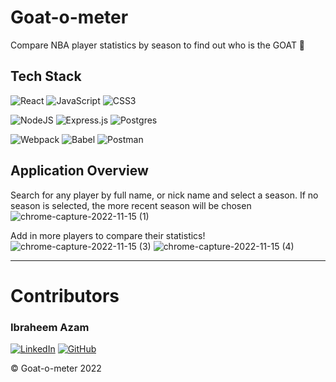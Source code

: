 # Goat-o-meter
Compare NBA player statistics by season to find out who is the GOAT 🐐

## Tech Stack

![React](https://img.shields.io/badge/react-%2320232a.svg?style=for-the-badge&logo=react&logoColor=%2361DAFB)
![JavaScript](https://img.shields.io/badge/JavaScript-323330?style=for-the-badge&logo=javascript&logoColor=F7DF1E) 
![CSS3](https://img.shields.io/badge/css3-%231572B6.svg?style=for-the-badge&logo=css3&logoColor=white)

![NodeJS](https://img.shields.io/badge/node.js-6DA55F?style=for-the-badge&logo=node.js&logoColor=white)
![Express.js](https://img.shields.io/badge/Express.js-000000?style=for-the-badge&logo=express&logoColor=white)
![Postgres](https://img.shields.io/badge/postgres-%23316192.svg?style=for-the-badge&logo=postgresql&logoColor=white)


![Webpack](https://img.shields.io/badge/webpack-%238DD6F9.svg?style=for-the-badge&logo=webpack&logoColor=black) 
![Babel](https://img.shields.io/badge/Babel-F9DC3e?style=for-the-badge&logo=babel&logoColor=black) 
![Postman](https://img.shields.io/badge/Postman-FF6C37?style=for-the-badge&logo=Postman&logoColor=white)


## Application Overview

Search for any player by full name, or nick name and select a season. If no season is selected, the more recent season will be chosen
![chrome-capture-2022-11-15 (1)](https://user-images.githubusercontent.com/20650665/207959589-bfed51e6-1e37-4fd2-8343-5b9bf9dc6fc5.gif)

Add in more players to compare their statistics!
![chrome-capture-2022-11-15 (3)](https://user-images.githubusercontent.com/20650665/207960355-0127d384-7cde-4916-936a-194af54c3021.gif)
![chrome-capture-2022-11-15 (4)](https://user-images.githubusercontent.com/20650665/207961038-56f9a7de-b5f2-429e-ba02-a2368cc85e9d.gif)


***

# Contributors

### Ibraheem Azam

[![LinkedIn](https://img.shields.io/badge/linkedin-%230077B5.svg?style=for-the-badge&logo=linkedin&logoColor=white)](https://www.linkedin.com/in/ibraheemazam/) 
[![GitHub](https://img.shields.io/badge/github-%23121011.svg?style=for-the-badge&logo=github&logoColor=white)](https://github.com/ibraheemazam)




© Goat-o-meter 2022  
